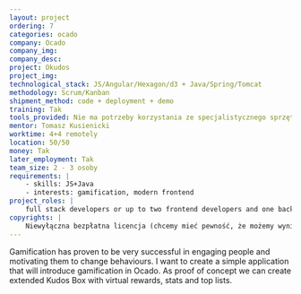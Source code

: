 ```yaml
---
layout: project
ordering: 7
categories: ocado
company: Ocado
company_img:
company_desc:
project: Okudos
project_img:
technological_stack: JS/Angular/Hexagon/d3 + Java/Spring/Tomcat
methodology: Scrum/Kanban
shipment_method: code + deployment + demo
training: Tak
tools_provided: Nie ma potrzeby korzystania ze specjalistycznego sprzętu.
mentor: Tomasz Kusienicki
worktime: 4+4 remotely
location: 50/50
money: Tak
later_employment: Tak
team_size: 2 - 3 osoby
requirements: |
    - skills: JS+Java
    - interests: gamification, modern front­end
project_roles: |
    full stack developers or up to two front­end developers and one back­end developer
copyrights: |
    Niewyłączna bezpłatna licencja (chcemy mieć pewność, że możemy wyniki pracy wykorzystać w naszych projektach)
---
```

Gamification has proven to be very successful in engaging people and motivating them to change behaviours. I want to create a simple application that will introduce gamification in Ocado. As proof of concept we can create extended Kudos Box with virtual rewards, stats and top lists.
